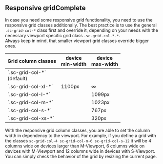 <h2>Responsive grid<span class="status complete">Complete</span></h2>

In case you need some responsive grid functionality, you need to use the responsive grid classes additionally. The best practice is to use the general `.sc-grid-col-*` class first and override it, depending on your needs with the necessary viewport specific grid class `.sc-grid-col-*-*`.  
Always keep in mind, that smaller viewport grid classes override bigger ones.

<table class="docs-table">
    <thead>
    <tr>
        <th>Grid column classes</th>
        <th>device<br>min-width</th>
        <th>device<br>max-width</th>
    </tr>
    </thead>
    <tbody>
    <tr>
        <td>`.sc-grid-col-*`<br>(default)</td>
        <td></td>
        <td></td>
    </tr>
    <tr>
        <td>`.sc-grid-col-xl-*`</td>
        <td>1100px</td>
        <td>∞</td>
    </tr>
    <tr>
        <td>`.sc-grid-col-l-*`</td>
        <td></td>
        <td>1099px</td>
    </tr>
    <tr>
        <td>`.sc-grid-col-m-*`</td>
        <td></td>
        <td>1023px</td>
    </tr>
    <tr>
        <td>`.sc-grid-col-s-*`</td>
        <td></td>
        <td>767px</td>
    </tr>
    <tr>
        <td>`.sc-grid-col-xs-*`</td>
        <td></td>
        <td>320px</td>
    </tr>
    </tbody>
</table>

With the responsive grid column classes, you are able to set the column width in dependency to the viewport. For example, if you define a grid with the classes `sc-grid-col-4 sc-grid-col-m-6 sc-grid-col-s-12` it will be 4 columns wide on devices larger than M-Viewport, 6 columns wide on devices with M-Viewport and 12 columns wide in devices with S-Viewport.  
You can simply check the behavior of the grid by resizing the current page.

<style>
#responsive-grid .sample .sc-grid-row > div{
    border: 1px solid #dcdcdc;
    background: #f4f4f4;
    margin-bottom: 5px;
    padding: 5px;
}
#responsive-grid .sample .sc-grid-row > div [class*='sc-grid-col-']{
    word-break: break-all;
}
</style>
